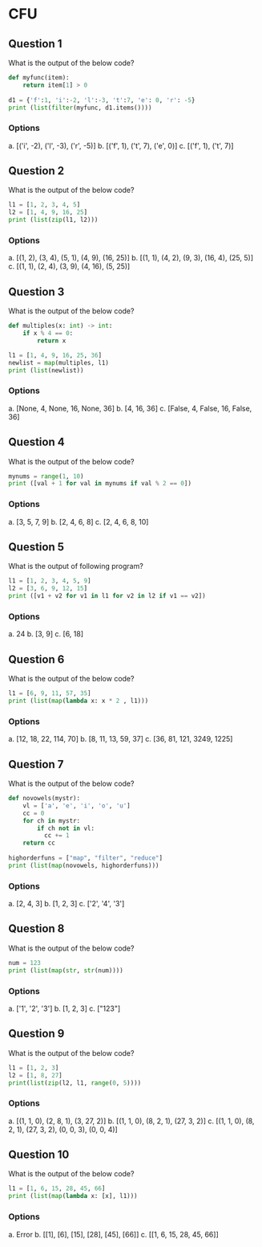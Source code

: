 # CFU

## Question 1
What is the output of the below code?
````python
def myfunc(item):
    return item[1] > 0
    
d1 = {'f':1, 'i':-2, 'l':-3, 't':7, 'e': 0, 'r': -5} 
print (list(filter(myfunc, d1.items())))
````
### Options
a. [('i', -2), ('l', -3), ('r', -5)]
b. [('f', 1), ('t', 7), ('e', 0)]
c. [('f', 1), ('t', 7)]

## Question 2
What is the output of the below code?
````python
l1 = [1, 2, 3, 4, 5]
l2 = [1, 4, 9, 16, 25]
print (list(zip(l1, l2)))
````
### Options
a. [(1, 2), (3, 4), (5, 1), (4, 9), (16, 25)]
b. [(1, 1), (4, 2), (9, 3), (16, 4), (25, 5)]
c. [(1, 1), (2, 4), (3, 9), (4, 16), (5, 25)]

## Question 3
What is the output of the below code?
````python
def multiples(x: int) -> int:
    if x % 4 == 0:
        return x

l1 = [1, 4, 9, 16, 25, 36]
newlist = map(multiples, l1)
print (list(newlist))
````
### Options
a. [None, 4, None, 16, None, 36]
b. [4, 16, 36]
c. [False, 4, False, 16, False, 36]

## Question 4
What is the output of the below code?
````python
mynums = range(1, 10)
print ([val + 1 for val in mynums if val % 2 == 0])
````
### Options
a. [3, 5, 7, 9]
b. [2, 4, 6, 8]
c. [2, 4, 6, 8, 10]

## Question 5
What is the output of following program?
````python
l1 = [1, 2, 3, 4, 5, 9]
l2 = [3, 6, 9, 12, 15]
print ([v1 + v2 for v1 in l1 for v2 in l2 if v1 == v2])
````
### Options
a. 24
b. [3, 9]
c. [6, 18]

## Question 6
What is the output of the below code?
````python
l1 = [6, 9, 11, 57, 35] 
print (list(map(lambda x: x * 2 , l1)))
````
### Options
a. [12, 18, 22, 114, 70]
b. [8, 11, 13, 59, 37]
c. [36, 81, 121, 3249, 1225]

## Question 7
What is the output of the below code?
````python
def novowels(mystr):
    vl = ['a', 'e', 'i', 'o', 'u']
    cc = 0
    for ch in mystr:
        if ch not in vl:
          cc += 1
    return cc
    
highorderfuns = ["map", "filter", "reduce"]
print (list(map(novowels, highorderfuns)))
````
### Options
a. [2, 4, 3]
b. [1, 2, 3]
c. ['2', '4', '3']

## Question 8
What is the output of the below code?
````python
num = 123
print (list(map(str, str(num))))
````
### Options
a. ['1', '2', '3']
b. [1, 2, 3]
c. ["123"]

## Question 9
What is the output of the below code?
````python
l1 = [1, 2, 3]
l2 = [1, 8, 27]
print(list(zip(l2, l1, range(0, 5))))
````
### Options
a. [(1, 1, 0), (2, 8, 1), (3, 27, 2)]
b. [(1, 1, 0), (8, 2, 1), (27, 3, 2)]
c. [(1, 1, 0), (8, 2, 1), (27, 3, 2), (0, 0, 3), (0, 0, 4)]

## Question 10
What is the output of the below code?
````python
l1 = [1, 6, 15, 28, 45, 66]
print (list(map(lambda x: [x], l1)))
````
### Options
a. Error
b. [[1], [6], [15], [28], [45], [66]]
c. [[1, 6, 15, 28, 45, 66]]

